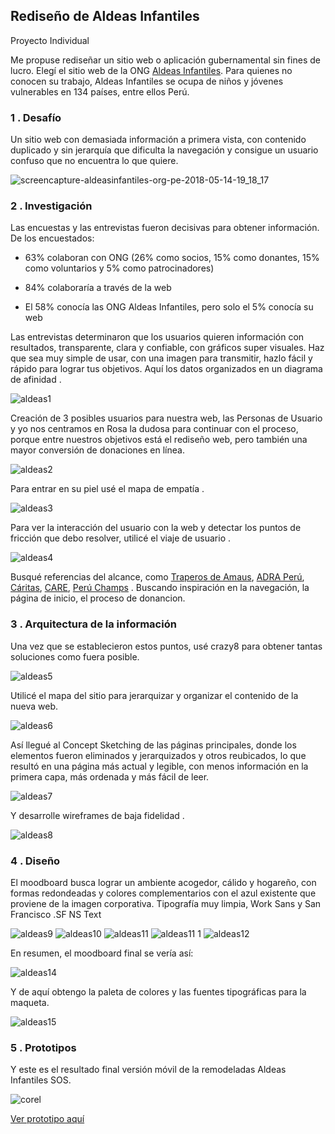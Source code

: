 ## Rediseño de Aldeas Infantiles  
Proyecto Individual  

Me propuse rediseñar un sitio web o aplicación gubernamental sin fines de lucro. Elegí el sitio web de la ONG [Aldeas Infantiles](https://www.aldeasinfantiles.org.pe/). Para quienes no conocen su trabajo, Aldeas Infantiles se ocupa de niños y jóvenes vulnerables en 134 países, entre ellos Perú.  

### 1 . Desafío  

Un sitio web con demasiada información a primera vista, con contenido duplicado y sin jerarquía que dificulta la navegación y consigue un usuario confuso que no encuentra lo que quiere.

![screencapture-aldeasinfantiles-org-pe-2018-05-14-19_18_17](https://user-images.githubusercontent.com/31807340/40029731-b2221b50-57ab-11e8-948f-8bdee730a59a.png)

### 2 . Investigación  

Las encuestas y las entrevistas fueron decisivas para obtener información. De los encuestados:

- 63% colaboran con ONG (26% como socios, 15% como donantes, 15% como voluntarios y 5% como patrocinadores)

- 84% colaboraría a través de la web

- El 58% conocía las ONG Aldeas Infantiles, pero solo el 5% conocía su web

Las entrevistas determinaron que los usuarios quieren información con resultados, transparente, clara y confiable, con gráficos super visuales. Haz que sea muy simple de usar, con una imagen para transmitir, hazlo fácil y rápido para lograr tus objetivos. Aquí los datos organizados en un diagrama de afinidad .

![aldeas1](https://user-images.githubusercontent.com/31807340/40029783-08a70490-57ac-11e8-9b41-5ee9cca2fb7e.png)

Creación de 3 posibles usuarios para nuestra web, las Personas de Usuario y yo nos centramos en Rosa la dudosa para continuar con el proceso, porque entre nuestros objetivos está el rediseño web, pero también una mayor conversión de donaciones en línea.

![aldeas2](https://user-images.githubusercontent.com/31807340/40029816-2e558d1a-57ac-11e8-86bf-bbf71c166a3a.png)

Para entrar en su piel usé el mapa de empatía .

![aldeas3](https://user-images.githubusercontent.com/31807340/40029885-a767a86e-57ac-11e8-94a7-b3ba9d8dcc02.png)

Para ver la interacción del usuario con la web y detectar los puntos de fricción que debo resolver, utilicé el viaje de usuario .

![aldeas4](https://user-images.githubusercontent.com/31807340/40029934-f53ce1d0-57ac-11e8-8978-97d097053a3a.jpeg)

Busqué referencias del alcance, como [Traperos de Amaus](http://www.emaussanagustin.org/recoleccion.php?gclid=Cj0KCQjwodrXBRCzARIsAIU59TJEwzbcP8tkO78Jq5ZsaSfWy5JZlTZfcS6kkV27ZfYGw6yFWV11iBUaAiu9EALw_wcB), [ADRA Perú](http://www.adra.org.pe/donaciones), [Cáritas](http://www.caritas.org.pe/), [CARE](http://www.care.org.pe/), [Perú Champs](https://www.peruchamps.org/es) . Buscando inspiración en la navegación, la página de inicio, el proceso de donancion.  

### 3 . Arquitectura de la información

Una vez que se establecieron estos puntos, usé crazy8 para obtener tantas soluciones como fuera posible.

![aldeas5](https://user-images.githubusercontent.com/31807340/40029957-11e889c4-57ad-11e8-8160-ea63e9bddea7.png)

Utilicé el mapa del sitio para jerarquizar y organizar el contenido de la nueva web.  

![aldeas6](https://user-images.githubusercontent.com/31807340/40029976-320f530e-57ad-11e8-8bdc-ffa8e2ec9723.png)

Así llegué al Concept Sketching de las páginas principales, donde los elementos fueron eliminados y jerarquizados y otros reubicados, lo que resultó en una página más actual y legible, con menos información en la primera capa, más ordenada y más fácil de leer.  

![aldeas7](https://user-images.githubusercontent.com/31807340/40030036-c050e704-57ad-11e8-8503-114110f138cc.png)

Y desarrolle wireframes de baja fidelidad .

![aldeas8](https://user-images.githubusercontent.com/31807340/40030070-06904d54-57ae-11e8-804e-ef17cabfb87c.jpeg)

### 4 . Diseño
El moodboard busca lograr un ambiente acogedor, cálido y hogareño, con formas redondeadas y colores complementarios con el azul existente que proviene de la imagen corporativa. Tipografía muy limpia, Work Sans y San Francisco .SF NS Text

![aldeas9](https://user-images.githubusercontent.com/31807340/40030483-6f5ecd72-57b0-11e8-974e-11af9a39e6bb.png)
![aldeas10](https://user-images.githubusercontent.com/31807340/40030559-dda025f6-57b0-11e8-8920-a8bc923bc62b.png)
![aldeas11](https://user-images.githubusercontent.com/31807340/40030579-f96e472c-57b0-11e8-8d7c-aefd2ed36167.png)
![aldeas11 1](https://user-images.githubusercontent.com/31807340/40030698-b3acbb50-57b1-11e8-9daa-cb5000bb3876.png)
![aldeas12](https://user-images.githubusercontent.com/31807340/40030682-9a52dcca-57b1-11e8-8308-bdd8285b5234.png)  

En resumen, el moodboard final se vería así:

![aldeas14](https://user-images.githubusercontent.com/31807340/40031398-2133233c-57b5-11e8-9516-a4c11c9a85d5.png)

Y de aquí obtengo la paleta de colores y las fuentes tipográficas para la maqueta.

![aldeas15](https://user-images.githubusercontent.com/31807340/40031489-8890bd64-57b5-11e8-8671-72f8a1433f1e.png)

### 5 . Prototipos  

Y este es el resultado final versión móvil de la remodeladas Aldeas Infantiles SOS.

![corel](https://user-images.githubusercontent.com/31807340/40255491-f3021996-5aac-11e8-9893-09847118e5fb.png)  

[Ver prototipo aquí](https://marvelapp.com/6d8jhai)

